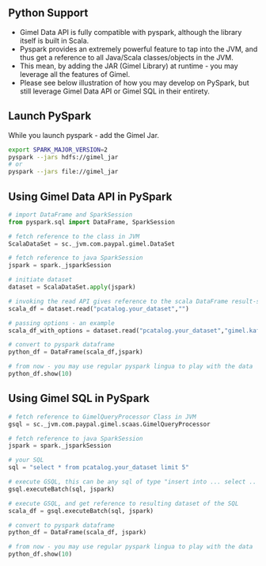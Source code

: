 

## Python Support

- Gimel Data API is fully compatible with pyspark, although the library itself is built in Scala.
- Pyspark provides an extremely powerful feature to tap into the JVM, and thus get a reference to all Java/Scala classes/objects in the JVM.
- This mean, by adding the JAR (Gimel Library) at runtime - you may leverage all the features of Gimel.
- Please see below illustration of how you may develop on PySpark, but still leverage Gimel Data API or Gimel SQL in their entirety.

## Launch PySpark

While you launch pyspark - add the Gimel Jar.

```bash
export SPARK_MAJOR_VERSION=2
pyspark --jars hdfs://gimel_jar
# or
pyspark --jars file://gimel_jar
```

## Using Gimel Data API in PySpark

```python
# import DataFrame and SparkSession
from pyspark.sql import DataFrame, SparkSession

# fetch reference to the class in JVM
ScalaDataSet = sc._jvm.com.paypal.gimel.DataSet

# fetch reference to java SparkSession
jspark = spark._jsparkSession

# initiate dataset
dataset = ScalaDataSet.apply(jspark)

# invoking the read API gives reference to the scala DataFrame result-set
scala_df = dataset.read("pcatalog.your_dataset","")

# passing options - an example
scala_df_with_options = dataset.read("pcatalog.your_dataset","gimel.kafka.throttle.batch.fetchRowsOnFirstRun=1")

# convert to pyspark dataframe
python_df = DataFrame(scala_df,jspark)

# from now - you may use regular pyspark lingua to play with the data
python_df.show(10)
```

## Using Gimel SQL in PySpark

```python
# fetch reference to GimelQueryProcessor Class in JVM
gsql = sc._jvm.com.paypal.gimel.scaas.GimelQueryProcessor

# fetch reference to java SparkSession
jspark = spark._jsparkSession

# your SQL
sql = "select * from pcatalog.your_dataset limit 5"

# execute GSQL, this can be any sql of type "insert into ... select .. join ... where .."
gsql.executeBatch(sql, jspark)

# execute GSQL, and get reference to resulting dataset of the SQL
scala_df = gsql.executeBatch(sql, jspark)

# convert to pyspark dataframe
python_df = DataFrame(scala_df, jspark)

# from now - you may use regular pyspark lingua to play with the data
python_df.show(10)
```
